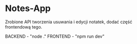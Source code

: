 # Notes-App
Zrobione API tworzenia usuwania i edycji notatek, dodać część frontendową tego.

BACKEND - "node ."
FRONTEND - "npm run dev"